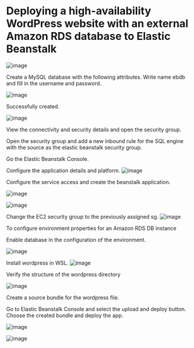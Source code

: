 # Deploying a high-availability WordPress website with an external Amazon RDS database to Elastic Beanstalk

![image](https://user-images.githubusercontent.com/80820244/235382899-2d9f4efb-886e-4d0e-84c8-01ee4e5bb5aa.png)

Create a MySQL database with the following attributes. Write name ebdb and fill in the username and password.


![image](https://user-images.githubusercontent.com/80820244/235383227-603f6f5a-6273-4cd0-9e24-bca6083ff589.png)

Successfully created.

![image](https://user-images.githubusercontent.com/80820244/235383463-421e16e4-7294-4291-a9dd-f3ae20754e0b.png)

View the connectivity and security details and open the security group.

Open the security group and add a new inbound rule for the SQL engine with the source as the elastic beanstalk security group.

Go the Elastic Beanstalk Console.

Configure the application details and platform.
![image](https://user-images.githubusercontent.com/80820244/235384388-54cae374-328f-47cd-9894-93c1a03382c6.png)

Configure the service access and create the beanstalk application.

![image](https://user-images.githubusercontent.com/80820244/235384462-0c7d8bc4-50d7-43fd-821f-2c6ac83e42a1.png)

![image](https://user-images.githubusercontent.com/80820244/235384857-ba8d093f-c1e8-4abd-aa12-e53980fefe6c.png)

Change the EC2 security group to the previously assigned sg.
![image](https://user-images.githubusercontent.com/80820244/235386258-61d036a2-32d2-421e-8a4c-4c6d5313520c.png)

To configure environment properties for an Amazon RDS DB instance

Enable database in the configuration of the environment.

![image](https://user-images.githubusercontent.com/80820244/235386726-313707d4-503c-4679-9cc0-665e69e04a6c.png)

Install wordpress in WSL.
![image](https://user-images.githubusercontent.com/80820244/235386775-92414315-708d-4a96-bea2-38c86a451ffc.png)

Verify the structure of the wordpress directory

![image](https://user-images.githubusercontent.com/80820244/235386829-5042e760-7b3c-4850-b7b3-712921b57b93.png)

Create a source bundle for the wordpress file.

Go to Elastic Beanstalk Console and select the upload and deploy button. Choose the created bundle and deploy the app.

![image](https://user-images.githubusercontent.com/80820244/235387357-ac1b92d3-9379-45f8-9f01-3e14eae09714.png)

![image](https://user-images.githubusercontent.com/80820244/235720644-180dfa99-29a4-4f9d-a5b7-ef070b57605c.png)

